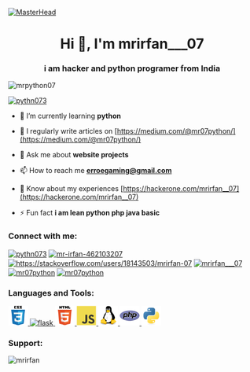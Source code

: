 [![MasterHead](https://t3.ftcdn.net/jpg/05/00/17/44/240_F_500174431_O5euXSmpriL6EWcI7se1siHrkNPJ9Z9i.jpg)]()
<h1 align="center">Hi 👋, I'm mrirfan___07</h1>
<h3 align="center">i am hacker and python programer from India</h3>

<p align="left"> <img src="https://komarev.com/ghpvc/?username=mrpython07&label=Profile%20views&color=0e75b6&style=flat" alt="mrpython07" /> </p>

<p align="left"> <a href="https://twitter.com/pythn073" target="blank"><img src="https://img.shields.io/twitter/follow/pythn073?logo=twitter&style=for-the-badge" alt="pythn073" /></a> </p>

- 🌱 I’m currently learning **python**

- 📝 I regularly write articles on [https://medium.com/@mr07python/](https://medium.com/@mr07python/)

- 💬 Ask me about **website projects**

- 📫 How to reach me **erroegaming@gmail.com**

- 📄 Know about my experiences [https://hackerone.com/mrirfan__07](https://hackerone.com/mrirfan__07)

- ⚡ Fun fact **i am lean python php java basic**

<h3 align="left">Connect with me:</h3>
<p align="left">
<a href="https://twitter.com/pythn073" target="blank"><img align="center" src="https://raw.githubusercontent.com/rahuldkjain/github-profile-readme-generator/master/src/images/icons/Social/twitter.svg" alt="pythn073" height="30" width="40" /></a>
<a href="https://linkedin.com/in/mr-irfan-462103207" target="blank"><img align="center" src="https://raw.githubusercontent.com/rahuldkjain/github-profile-readme-generator/master/src/images/icons/Social/linked-in-alt.svg" alt="mr-irfan-462103207" height="30" width="40" /></a>
<a href="https://stackoverflow.com/users/https://stackoverflow.com/users/18143503/mrirfan-07" target="blank"><img align="center" src="https://raw.githubusercontent.com/rahuldkjain/github-profile-readme-generator/master/src/images/icons/Social/stack-overflow.svg" alt="https://stackoverflow.com/users/18143503/mrirfan-07" height="30" width="40" /></a>
<a href="https://instagram.com/mrirfan___07" target="blank"><img align="center" src="https://raw.githubusercontent.com/rahuldkjain/github-profile-readme-generator/master/src/images/icons/Social/instagram.svg" alt="mrirfan___07" height="30" width="40" /></a>
<a href="https://medium.com/mr07python" target="blank"><img align="center" src="https://raw.githubusercontent.com/rahuldkjain/github-profile-readme-generator/master/src/images/icons/Social/medium.svg" alt="mr07python" height="30" width="40" /></a>
<a href="https://auth.geeksforgeeks.org/user/mr07python" target="blank"><img align="center" src="https://raw.githubusercontent.com/rahuldkjain/github-profile-readme-generator/master/src/images/icons/Social/geeks-for-geeks.svg" alt="mr07python" height="30" width="40" /></a>
</p>

<h3 align="left">Languages and Tools:</h3>
<p align="left"> <a href="https://www.w3schools.com/css/" target="_blank" rel="noreferrer"> <img src="https://raw.githubusercontent.com/devicons/devicon/master/icons/css3/css3-original-wordmark.svg" alt="css3" width="40" height="40"/> </a> <a href="https://flask.palletsprojects.com/" target="_blank" rel="noreferrer"> <img src="https://www.vectorlogo.zone/logos/pocoo_flask/pocoo_flask-icon.svg" alt="flask" width="40" height="40"/> </a> <a href="https://www.w3.org/html/" target="_blank" rel="noreferrer"> <img src="https://raw.githubusercontent.com/devicons/devicon/master/icons/html5/html5-original-wordmark.svg" alt="html5" width="40" height="40"/> </a> <a href="https://developer.mozilla.org/en-US/docs/Web/JavaScript" target="_blank" rel="noreferrer"> <img src="https://raw.githubusercontent.com/devicons/devicon/master/icons/javascript/javascript-original.svg" alt="javascript" width="40" height="40"/> </a> <a href="https://www.linux.org/" target="_blank" rel="noreferrer"> <img src="https://raw.githubusercontent.com/devicons/devicon/master/icons/linux/linux-original.svg" alt="linux" width="40" height="40"/> </a> <a href="https://www.php.net" target="_blank" rel="noreferrer"> <img src="https://raw.githubusercontent.com/devicons/devicon/master/icons/php/php-original.svg" alt="php" width="40" height="40"/> </a> <a href="https://www.python.org" target="_blank" rel="noreferrer"> <img src="https://raw.githubusercontent.com/devicons/devicon/master/icons/python/python-original.svg" alt="python" width="40" height="40"/> </a> </p>

<h3 align="left">Support:</h3>
<p><a href="https://www.buymeacoffee.com/mrirfan"> <img align="left" src="https://cdn.buymeacoffee.com/buttons/v2/default-yellow.png" height="50" width="210" alt="mrirfan" /></a></p><br><br>



